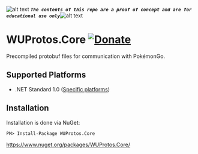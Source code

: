 <!-- define variables -->
[1.1]: http://i.imgur.com/M4fJ65n.png (ATTENTION)


![alt text][1.1] <strong><em>`The contents of this repo are a proof of concept and are for educational use only`</em></strong>![alt text][1.1]<br/>

# WUProtos.Core [![Donate](https://img.shields.io/badge/Donate-PayPal-green.svg)](https://www.paypal.com/cgi-bin/webscr?cmd=_s-xclick&hosted_button_id=SNATC29B4ZJD4)

Precompiled protobuf files for communication with PokémonGo.

## Supported Platforms

* .NET Standard 1.0 ([Specific platforms](https://github.com/dotnet/corefx/blob/master/Documentation/architecture/net-platform-standard.md#mapping-the-net-platform-standard-to-platforms))

## Installation
Installation is done via NuGet:

    PM> Install-Package WUProtos.Core
    
https://www.nuget.org/packages/WUProtos.Core/
